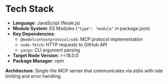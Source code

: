 # Tech Stack

- **Language**: JavaScript (Node.js)
- **Module System**: ES Modules (`"type": "module"` in package.json)
- **Key Dependencies**:
  - `@modelcontextprotocol/sdk`: MCP protocol implementation
  - `node-fetch`: HTTP requests to GitHub API
  - `yargs`: CLI argument parsing
- **Target Node Version**: >=18.0.0
- **Package Manager**: npm

**Architecture**: Single-file MCP server that communicates via stdio with rate limiting and error handling.
